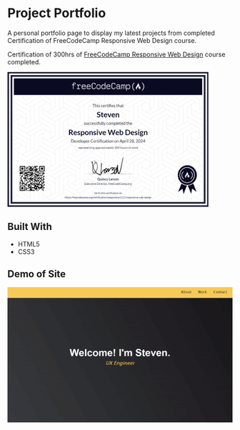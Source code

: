 # Project Portfolio
A personal portfolio page to display my latest projects from completed Certification of FreeCodeCamp Responsive Web Design course.

Certification of 300hrs of [FreeCodeCamp Responsive Web Design](https://www.freecodecamp.org/certification/sleepysteve1121/responsive-web-design) course completed.

<img src="./img/steven_responsive_web_design_certification.png" width="450px">

## Built With

* HTML5
* CSS3

## Demo of Site
![Steven's Portfolio Page](./img/PersonalPortfolio_Demo_v1.0.gif)
